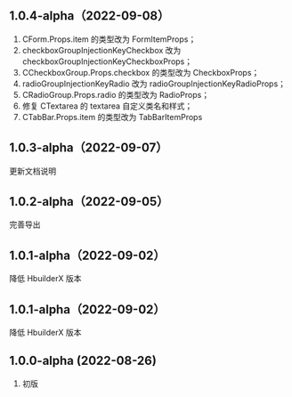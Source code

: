 ## 1.0.4-alpha（2022-09-08）
1. CForm.Props.item 的类型改为 FormItemProps；
2. checkboxGroupInjectionKeyCheckbox 改为 checkboxGroupInjectionKeyCheckboxProps；
3. CCheckboxGroup.Props.checkbox 的类型改为 CheckboxProps；
4. radioGroupInjectionKeyRadio 改为 radioGroupInjectionKeyRadioProps；
5. CRadioGroup.Props.radio 的类型改为 RadioProps；
6. 修复 CTextarea 的 textarea 自定义类名和样式；
7. CTabBar.Props.item 的类型改为 TabBarItemProps
## 1.0.3-alpha（2022-09-07）
更新文档说明
## 1.0.2-alpha（2022-09-05）
完善导出
## 1.0.1-alpha（2022-09-02）
降低 HbuilderX 版本
## 1.0.1-alpha（2022-09-02）
降低 HbuilderX 版本
## 1.0.0-alpha (2022-08-26)

1. 初版
